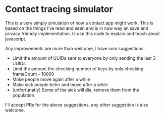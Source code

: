 # Contact tracing simulator

This is a very simply simulation of how a contact app might work. This is based on the things I've read and seen and is in now way an save and privacy friendly implementation. Is use this code to explain and teach about javascript.

Any improvements are more than welcome, I have som suggestions:

- Limit the amount of UUIDs sent to everyone by only sending the last 3 UUIDs
- Limit the amount the checking number of keys by only checking frameCount - 10000
- Make people move again after a while
- Make sick people beter and move after a while
- (unfortunatly) Some of the sick will die, remove them from the population.

I'll accept PRs for the above suggestions, any other suggestion is also welcome.
